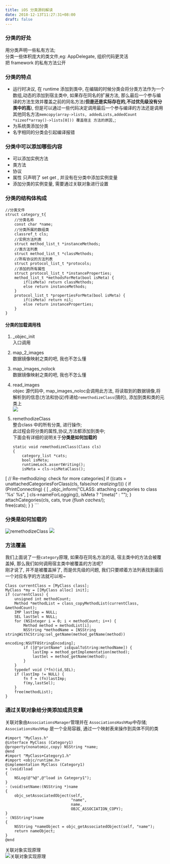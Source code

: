```yaml
---
title: iOS 分类源码解读
date: 2018-12-13T11:27:31+08:00 
draft: false
---
```


### 分类的好处

用分类声明一些私有方法;  
分类一些体积庞大的类文件,eg: AppDelegate, 组织代码更灵活  
把 framework 的私有方法公开

### 分类的特点

*   运行时决议, 在 runtime 添加到类中, 在编辑的时候分类会将分类方法作为一个数组,动态的添加到宿主类中, 如果存在同名的扩展方法, 那么最后一个参与编译的方法生效并覆盖之前的同名方法(**但是还是实际存在的,不过优先级没有分类中的高**), 但是可以通过一些代码决定调用最后一个参与编译的方法还是调用其他同名方法`memcopy(array->lists, addedLists,addedCount *sizeof*array()->lists[0])) 覆盖宿主 方法的原因,`;
*   为系统类添加分类
*   名字相同的分类会引起编译报错

### 分类中可以添加哪些内容

*   可以添加实例方法
*   类方法
*   协议
*   属性 只声明了 set get , 并没有在分类中添加实例变量
*   添加分类的实例变量, 需要通过关联对象进行设置

### 分类的结构体构成

```text
//分类文件
struct category_t{
    //分类名称
    const char *name;
    //分类所属的数组类
    classref_t cls;
    //实例方法列表
    struct method_list_t *instanceMethods;
    //类方法列表
    struct method_list_t *classMethods;
    //所有协议的方法列表
    struct protocol_list_t *protocols;
    //添加的所有属性
    struct protocol_list_t *instanceProperties;
    method_list_t *methodsForMeta(bool isMeta) {
        if(isMeta) return classMethods;
        else return instanceMethods;
    }
    protocol_list_t *propertiesForMeta(bool isMeta) {
        if(isMeta) return nil;
        else return instanceProperties;
    }
}
```

#### 分类的加载调用栈

1.  \_objec\_init  
    入口调用
    
2.  map\_2\_images  
    数据镜像映射之类的吧, 我也不怎么懂
    
3.  map\_images\_nolock  
    数据镜像映射之类的吧, 我也不怎么懂
    
4.  read\_images  
    objec 源代码中, map\_images\_noloc会调用此方法, 将读取到的数据镜像,将解析到的信息(方法和协议)传递给`remethodizeClass`(猜的), 添加到类和类的元类上  
    ![](https://img.52smile.vip/2018-12-13-070041.jpg)
    
5.  remethodizeClass  
    整合class 中的所有分类, 进行操作;  
    此过程会将分类的属性,协议,方法都添加到类中;  
    下面会有详细的说明关于**分类是如何加载的**
    
    ```text
    static void remethodizeClass(Class cls)
    {
        category_list *cats;
        bool isMeta;
        runtimeLock.assertWriting();
        isMeta = cls->isMetaClass();
 [       // Re-methodizing: check for more categories]
        if ((cats = unattachedCategoriesForClass(cls, false/*not realizing*/))) {
            if (PrintConnecting) {
 [               _objc_inform("CLASS: attaching categories to class '%s' %s", ]
                             cls->nameForLogging(), isMeta ? "(meta)" : "");
            }
            attachCategories(cls, cats, true /*flush caches*/);        
            free(cats);
        }
    }
    ```
    

### 分类是如何加载的

![remethodizeClass](https://img.52smile.vip/2018-12-13-072228.jpg) ![](https://img.52smile.vip/2018-12-13-073451.jpg)

### 方法覆盖

我们上面说了一些`category`原理, 如果存在同名方法的话, 宿主类中的方法会被覆盖掉, 那么我们如何调用宿主类中被覆盖的方法呢?  
刚才说了, 并不是被覆盖掉了, 而是优先级的问题, 我们只要顺着方法列表找到最后一个对应名字的方法就可以啦~

```text
Class currentClass = [MyClass class];
MyClass *my = [[MyClass alloc] init];
if (currentClass) {
    unsigned int methodCount;
    Method *methodList = class_copyMethodList(currentClass, &methodCount);
    IMP lastImp = NULL;
    SEL lastSel = NULL;
    for (NSInteger i = 0; i < methodCount; i++) {
        Method method = methodList[i];
        NSString *methodName = [NSString stringWithCString:sel_getName(method_getName(method))
                                        encoding:NSUTF8StringEncoding];
        if ([@"printName" isEqualToString:methodName]) {
            lastImp = method_getImplementation(method);
            lastSel = method_getName(method);
        }
    }
    typedef void (*fn)(id,SEL);
    if (lastImp != NULL) {
        fn f = (fn)lastImp;
        f(my,lastSel);
    }
    free(methodList);
}
```

### 通过关联对象给分类添加成员变量

关联对象由`AssociationsManager`管理并在 `AssociationsHashMap`中存储;  
`AssociationsHashMap` 是一个全局容器, 通过一个映射表来操作到具体不同的类

```text
#import "MyClass.h"
@interface MyClass (Category1)
@property(nonatomic,copy) NSString *name;
@end
#import "MyClass+Category1.h"
#import <objc/runtime.h>
@implementation MyClass (Category1)
+ (void)load
{
    NSLog(@"%@",@"load in Category1");
}
- (void)setName:(NSString *)name
{
    objc_setAssociatedObject(self,
                             "name",
                             name,
                             OBJC_ASSOCIATION_COPY);
}
- (NSString*)name
{
    NSString *nameObject = objc_getAssociatedObject(self, "name");
    return nameObject;
}
@end
```

关联对象实现原理  
![关联对象实现原理](https://img.52smile.vip/2018-12-13-083719.jpg)
